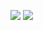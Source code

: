 ![](https://github-readme-stats.vercel.app/api?username=jonathanguven&hide=contribs,issues&theme=dracula&hide_rank=true)
![](https://github-readme-streak-stats.herokuapp.com/?user=jonathanguven&theme=dracula&hide_border=false)
